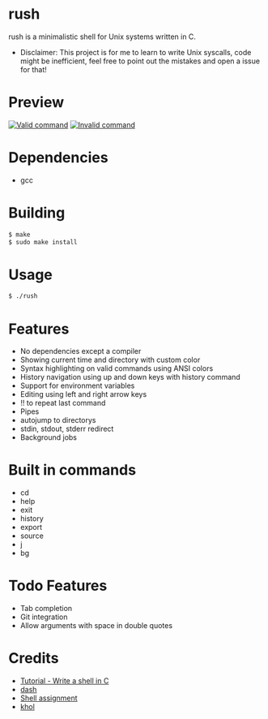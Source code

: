 # rush

rush is a minimalistic shell for Unix systems written in C.

* Disclaimer: This project is for me to learn to write Unix syscalls, code might be inefficient, feel free to point out the mistakes and open a issue for that!

# Preview
[![Valid command](https://r2.e-z.host/3c62bb3a-a8a9-43f6-afd6-553646f51dc4/aqnpvvud.png)]()
[![Invalid command](https://r2.e-z.host/3c62bb3a-a8a9-43f6-afd6-553646f51dc4/xf80dq0b.png)]()

# Dependencies
- gcc

# Building
```sh
$ make
$ sudo make install
```

# Usage
```sh
$ ./rush
```

# Features
- No dependencies except a compiler
- Showing current time and directory with custom color
- Syntax highlighting on valid commands using ANSI colors
- History navigation using up and down keys with history command
- Support for environment variables
- Editing using left and right arrow keys
- !! to repeat last command
- Pipes
- autojump to directorys
- stdin, stdout, stderr redirect
- Background jobs

# Built in commands
- cd
- help
- exit
- history
- export
- source
- j
- bg

# Todo Features
- Tab completion
- Git integration
- Allow arguments with space in double quotes

# Credits
- [Tutorial - Write a shell in C](https://brennan.io/2015/01/16/write-a-shell-in-c/)
- [dash](https://github.com/danishprakash/dash)
- [Shell assignment](https://www.cs.cornell.edu/courses/cs414/2004su/homework/shell/shell.html)
- [khol](https://github.com/SanketDG/khol/)
